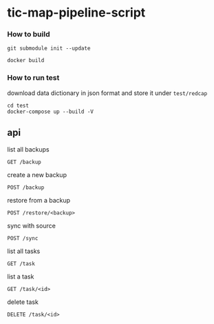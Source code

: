 # tic-map-pipeline-script

### How to build ###

```
git submodule init --update
```

```
docker build
```



### How to run test ###

download data dictionary in json format and store it under `test/redcap`

```
cd test
docker-compose up --build -V
```
## api

list all backups
```
GET /backup
```

create a new backup
```
POST /backup
```

restore from a backup
```
POST /restore/<backup>
```

sync with source
```
POST /sync
```

list all tasks
```
GET /task
```

list a task
```
GET /task/<id>
```

delete task
```
DELETE /task/<id>
```

